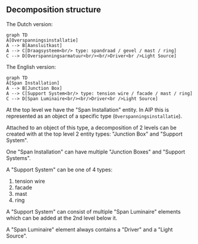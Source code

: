 ## Decomposition structure

The Dutch version:

```mermaid
graph TD
A[Overspanningsinstallatie]
A --> B[Aansluitkast]
A --> C[Draagsysteem<br/> type: spandraad / gevel / mast / ring]
C --> D[Overspanningsarmatuur<br/><br/>Driver<br />Light Source]
```

The English version:

```mermaid
graph TD
A[Span Installation]
A --> B[Junction Box]
A --> C[Support System<br/> type: tension wire / facade / mast / ring]
C --> D[Span Luminaire<br/><br/>Driver<br />Light Source]
```

At the top level we have the "Span Installation" entity. In AIP this is represented as an object of a specific type
(`Overspanningsinstallatie`).

Attached to an object of this type, a decomposition of 2 levels can be created with at the top level 2 entity
types: "Junction Box" and "Support System".

One "Span Installation" can have multiple "Junction Boxes" and "Support Systems".

A "Support System" can be one of 4 types:

1. tension wire
2. facade
3. mast
4. ring

A "Support System" can consist of multiple "Span Luminaire" elements which can be added at the 2nd level below it.

A "Span Luminaire" element always contains a "Driver" and a "Light Source".
